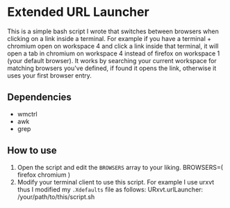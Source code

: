# Extended URL Launcher

This is a simple bash script I wrote that switches between browsers when clicking on a link inside a terminal. For example if you have a terminal + chromium open on workspace 4 and click a link inside that terminal, it will open a tab in chromium on workspace 4 instead of firefox on workspace 1 (your default browser). It works by searching your current workspace for matching browsers you've defined, if found it opens the link, otherwise it uses your first browser entry. 

## Dependencies

* wmctrl 
* awk
* grep

## How to use

1. Open the script and edit the `BROWSERS` array to your liking.
    BROWSERS=( firefox chromium )
2. Modify your terminal client to use this script. For example I use urxvt thus I modified my `.Xdefaults` file as follows:
    URxvt.urlLauncher: /your/path/to/this/script.sh
